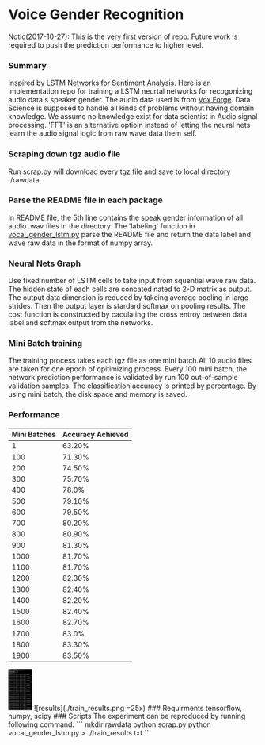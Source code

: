 # Voice Gender Recognition
Notic(2017-10-27): This is the very first version of repo. Future work is required to push the prediction performance to higher level. 

### Summary
Inspired by [LSTM Networks for Sentiment Analysis](http://deeplearning.net/tutorial/lstm.html). Here is an implementation repo for training a LSTM neurtal networks for recogonizing audio data's speaker gender. The audio data used is from  [Vox Forge](http://www.repository.voxforge1.org/downloads/SpeechCorpus/Trunk/Audio/Main/16kHz_16bit/). 
Data Science is supposed to handle all kinds of problems without having domain knowledge. We assume no knowledge exist for data scientist in Audio signal processing. 'FFT' is an alternative optioin instead of letting the neural nets learn the audio signal logic from raw wave data them self.

### Scraping down tgz audio file
Run [scrap.py](https://github.com/JinScientist/voice-gender-recognition/blob/master/scrap.py) will download every tgz file and save to local directory ./rawdata.

### Parse the README file in each package
In README file, the 5th line contains the speak gender information of all audio .wav files in the directory. The 'labeling' function in [vocal_gender_lstm.py](https://github.com/JinScientist/voice-gender-recognition/blob/master/vocal_gender_lstm.py) parse the README file and return the data label and wave raw data in the format of numpy array. 

### Neural Nets Graph
Use fixed number of LSTM cells to take input from squential wave raw data. The hidden state of each cells are concated nated to 2-D matrix as output. The output data dimension is reduced by takeing average pooling in large strides. Then the output layer is stardard softmax on pooling results. The cost function is constructed by caculating the cross entroy between data label and softmax output from the networks.

### Mini Batch training
The training process takes each tgz file as one mini batch.All 10 audio files are taken for one epoch of opitimizing process. Every 100 mini batch, the network prediction performance is validated by run 100 out-of-sample validation samples. The classification accuracy is printed by percentage. By using mini batch, the disk space and memory is saved. 

### Performance
| Mini Batches | Accuracy Achieved  |
|--------------|--------------------|
| 1            | 63.20%             |
| 100          | 71.30%             |
| 200          | 74.50%             |
| 300          | 75.70%             |
| 400          | 78.0%              |
| 500          | 79.10%             |
| 600          | 79.50%             |
| 700          | 80.20%             |
| 800          | 80.90%             |
| 900          | 81.30%             |
| 1000         | 81.70%             |
| 1100         | 81.70%             |
| 1200         | 82.30%             |
| 1300         | 82.40%             |
| 1400         | 82.20%             |
| 1500         | 82.40%             |
| 1600         | 82.70%             |
| 1700         | 83.0%              |
| 1800         | 83.30%             |
| 1900         | 83.50%             |

<img src="./train_results.png" width="48">
![results](./train_results.png =25x)
### Requirments
tensorflow, numpy, scipy
### Scripts
The experiment can be reproduced by running following command:
```
mkdir rawdata
python scrap.py
python vocal_gender_lstm.py > ./train_results.txt
```

